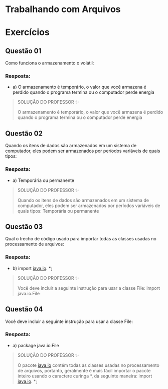 # Trabalhando com Arquivos

# Exercícios


## Questão 01
Como funciona o armazenamento o volátil:

### Resposta:
- a) O armazenamento é temporário, o valor que você armazena é perdido quando o programa termina ou o computador perde energia

> SOLUÇÃO DO PROFESSOR ✨
>
> O armazenamento é temporário, o valor que você armazena é perdido quando o programa termina ou o computador perde energia


## Questão 02
Quando os itens de dados são armazenados em um sistema de computador, eles podem ser armazenados por períodos variáveis de quais tipos:

### Resposta:
- a) Temporária ou permanente

> SOLUÇÃO DO PROFESSOR ✨
>
> Quando os itens de dados são armazenados em um sistema de computador, eles podem ser armazenados por períodos variáveis de quais tipos: Temporária ou permanente


## Questão 03
Qual o trecho de código usado para importar todas as classes usadas no processamento de arquivos:

### Resposta:
- b) import [java.io](http://java.io/). *;

> SOLUÇÃO DO PROFESSOR ✨
>
> Você deve incluir a seguinte instrução para usar a classe File: import java.io.File


## Questão 04
Você deve incluir a seguinte instrução para usar a classe File:

### Resposta:
- a) package java.io.File

> SOLUÇÃO DO PROFESSOR ✨
>
> O pacote [java.io](http://java.io/) contém todas as classes usadas no processamento de arquivos, portanto, geralmente é mais fácil importar o pacote inteiro usando o caractere curinga *, da seguinte maneira: import [java.io](http://java.io/). *;

